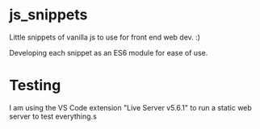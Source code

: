 # js_snippets
Little snippets of vanilla js to use for front end web dev. :)

Developing each snippet as an ES6 module for ease of use.

# Testing

I am using the VS Code extension "Live Server v5.6.1" to run a static web server to test everything.s